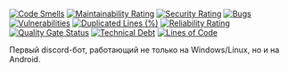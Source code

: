 [![Code Smells][code_smells_badge]][code_smells_link]
[![Maintainability Rating][maintainability_rating_badge]][maintainability_rating_link]
[![Security Rating][security_rating_badge]][security_rating_link]
[![Bugs][bugs_badge]][bugs_link]
[![Vulnerabilities][vulnerabilities_badge]][vulnerabilities_link]
[![Duplicated Lines (%)][duplicated_lines_density_badge]][duplicated_lines_density_link]
[![Reliability Rating][reliability_rating_badge]][reliability_rating_link]
[![Quality Gate Status][quality_gate_status_badge]][quality_gate_status_link]
[![Technical Debt][technical_debt_badge]][technical_debt_link]
[![Lines of Code][lines_of_code_badge]][lines_of_code_link]

Первый discord-бот, работающий не только на Windows/Linux, но и на Android.

<!----------------------------------------------------------------------------->

[code_smells_badge]: https://sonarcloud.io/api/project_badges/measure?project=hummel009_Mobile-Discord-Bot&metric=code_smells

[code_smells_link]: https://sonarcloud.io/summary/overall?id=hummel009_Mobile-Discord-Bot

[maintainability_rating_badge]: https://sonarcloud.io/api/project_badges/measure?project=hummel009_Mobile-Discord-Bot&metric=sqale_rating

[maintainability_rating_link]: https://sonarcloud.io/summary/overall?id=hummel009_Mobile-Discord-Bot

[security_rating_badge]: https://sonarcloud.io/api/project_badges/measure?project=hummel009_Mobile-Discord-Bot&metric=security_rating

[security_rating_link]: https://sonarcloud.io/summary/overall?id=hummel009_Mobile-Discord-Bot

[bugs_badge]: https://sonarcloud.io/api/project_badges/measure?project=hummel009_Mobile-Discord-Bot&metric=bugs

[bugs_link]: https://sonarcloud.io/summary/overall?id=hummel009_Mobile-Discord-Bot

[vulnerabilities_badge]: https://sonarcloud.io/api/project_badges/measure?project=hummel009_Mobile-Discord-Bot&metric=vulnerabilities

[vulnerabilities_link]: https://sonarcloud.io/summary/overall?id=hummel009_Mobile-Discord-Bot

[duplicated_lines_density_badge]: https://sonarcloud.io/api/project_badges/measure?project=hummel009_Mobile-Discord-Bot&metric=duplicated_lines_density

[duplicated_lines_density_link]: https://sonarcloud.io/summary/overall?id=hummel009_Mobile-Discord-Bot

[reliability_rating_badge]: https://sonarcloud.io/api/project_badges/measure?project=hummel009_Mobile-Discord-Bot&metric=reliability_rating

[reliability_rating_link]: https://sonarcloud.io/summary/overall?id=hummel009_Mobile-Discord-Bot

[quality_gate_status_badge]: https://sonarcloud.io/api/project_badges/measure?project=hummel009_Mobile-Discord-Bot&metric=alert_status

[quality_gate_status_link]: https://sonarcloud.io/summary/overall?id=hummel009_Mobile-Discord-Bot

[technical_debt_badge]: https://sonarcloud.io/api/project_badges/measure?project=hummel009_Mobile-Discord-Bot&metric=sqale_index

[technical_debt_link]: https://sonarcloud.io/summary/overall?id=hummel009_Mobile-Discord-Bot

[lines_of_code_badge]: https://sonarcloud.io/api/project_badges/measure?project=hummel009_Mobile-Discord-Bot&metric=ncloc

[lines_of_code_link]: https://sonarcloud.io/summary/overall?id=hummel009_Mobile-Discord-Bot
